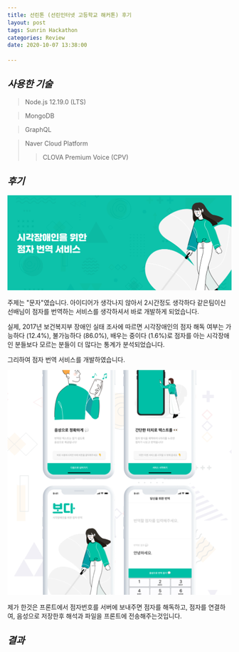 ```yaml
---
title: 선린톤 (선린인터넷 고등학교 해커톤) 후기
layout: post
tags: Sunrin Hackathon 
categories: Review
date: 2020-10-07 13:38:00 

--- 
```


## *사용한 기술*
> Node.js 12.19.0 (LTS)

> MongoDB 

> GraphQL

> Naver Cloud Platform 
>> CLOVA Premium Voice (CPV)

## *후기*
<img src="https://github.com/LovePrincipal/Sunrin2020-Hackathon-App/raw/master/screenshot/banner.png"> 

주제는 "문자"였습니다. 아이디어가 생각나지 않아서 2시간정도 생각하다 같은팀이신 선배님이 점자를 번역하는 서비스를 생각하셔서 바로 개발하게 되었습니다.

실제, 2017년 보건복지부 장애인 실태 조사에 따르면 시각장애인의 점자 해독 여부는 가능하다 (12.4%),
불가능하다 (86.0%), 배우는 중이다 (1.6%)로 점자를 아는 시각장애인 분들보다 모르는 분들이 더 많다는 통계가 분석되었습니다.

그리하여 점자 번역 서비스를 개발하였습니다.

<img src="https://github.com/LovePrincipal/Sunrin2020-Hackathon-App/raw/master/screenshot/mockup.png">

제가 한것은 프론트에서 점자번호를 서버에 보내주면 점자를 해독하고, 점자를 연결하여, 음성으로 저장한후 해석과 파일을 프론트에 전송해주는것입니다.
## *결과*
